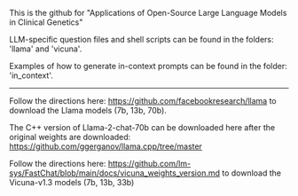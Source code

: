 
This is the github for "Applications of Open-Source Large Language Models in Clinical Genetics"

LLM-specific question files and shell scripts can be found in the folders: 'llama' and 'vicuna'. 

Examples of how to generate in-context prompts can be found in the folder: 'in_context'. 

-----------------------------------------------------------------------------------------------------

Follow the directions here: https://github.com/facebookresearch/llama to download the Llama models (7b, 13b, 70b).

The C++ version of Llama-2-chat-70b can be downloaded here after the original weights are downloaded: https://github.com/ggerganov/llama.cpp/tree/master


Follow the directions here: https://github.com/lm-sys/FastChat/blob/main/docs/vicuna_weights_version.md to download the Vicuna-v1.3 models (7b, 13b, 33b)

